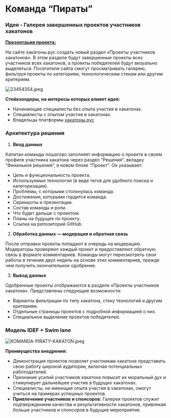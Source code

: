 # Команда “Пираты”

### Идея - Галерея завершенных проектов участников хакатонов

<a href="[http://site.ru](https://slides.com/serg777/copy-of)">**Презентация проекта:** </a>

На сайте хакатоны.рус создать новый раздел «Проекты участников хакатонов». В этом разделе будут завершенные проекты всех участников всех хакатонов, а проекты победителей будут визуально выделяться. Посетители сайта смогут просматривать галерею, фильтруя проекты по категориям, технологическим стекам или другим критериям.

<img src="https://a.radikalfoto.host/2024/05/26/23454354.jpeg" alt="23454354.jpeg" border="0" />


**Стейкхолдеры, на интересы которых влияет идея:**

- Начинающие специалисты без опыта участия в хакатонах.
- Специалисты с опытом участия в хакатонах.
- Владельцы платформы [хакатоны.рус](http://хакатоны.рус)

### Архитектура решения

1. **Ввод данных**

Капитан команды пошагово заполняет информацию о проекте в своем профиле участника хакатона через раздел “Решения”, вкладку “Финальное решение”, в новом блоке “Проект”. Он указывает:

- Цель и функциональность проекта.
- Используемые технологии (в виде тегов для удобного поиска и категоризации).
- Проблемы, с которыми столкнулась команда.
- Достижения, которыми гордится команда.
- Скриншоты и презентации.
- Состав команды и роли.
- Что будет дальше с проектом.
- Планы на будущее по проекту.
- Ссылка на репозиторий GitHub.

2. **Обработка данных — модерация и обратная связь**

После отправки проекты попадают в очередь на модерацию. Модераторы проверяют каждый проект и предоставляют обратную связь в формате комментариев. Команды могут пересмотреть свои работы в течение двух недель на основе этих комментариев, прежде чем получить окончательное одобрение.

3. **Вывод данных**

Одобренные проекты отображаются в разделе «Проекты участников хакатона». Представлены следующие возможности:

- Варианты фильтрации по типу хакатона, стеку технологий и другим критериям.
- Отдельные страницы проектов с подробной информацией о них.
- Специальное выделение проектов победителей.

### Модель IDEF + Swim lane
<img src="https://a.radikalfoto.host/2024/05/26/KOMANDA-PIRATY-KAKATON.jpeg" alt="KOMANDA-PIRATY-KAKATON.jpeg" border="0" />

**Преимущества внедрения:**

- Демонстрация проектов позволит участникам хакатона представить свою работу широкой аудитории, включая потенциальных работодателей.
- Признание усилий участников хакатона повысит их моральный дух и стимулирует дальнейшее участие в будущих хакатонах.
- Специалисты, не имеющие опыта участия в хакатонах, смогут учиться на примерах успешных проектов.
- **Привлечение участников и спонсоров:** Галерея проектов служит подтверждением качества и результативности хакатонов, привлекая больше участников и спонсоров в будущие мероприятия.
